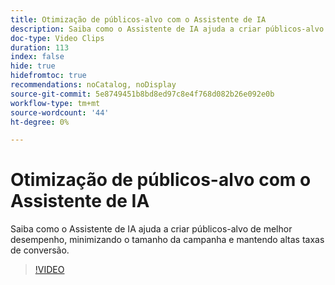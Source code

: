 ```yaml
---
title: Otimização de públicos-alvo com o Assistente de IA
description: Saiba como o Assistente de IA ajuda a criar públicos-alvo de melhor desempenho, minimizando o tamanho da campanha e mantendo altas taxas de conversão.
doc-type: Video Clips
duration: 113
index: false
hide: true
hidefromtoc: true
recommendations: noCatalog, noDisplay
source-git-commit: 5e8749451b8bd8ed97c8e4f768d082b26e092e0b
workflow-type: tm+mt
source-wordcount: '44'
ht-degree: 0%

---
```


# Otimização de públicos-alvo com o Assistente de IA

Saiba como o Assistente de IA ajuda a criar públicos-alvo de melhor desempenho, minimizando o tamanho da campanha e mantendo altas taxas de conversão.

<!--  -->
>[!VIDEO](https://video.tv.adobe.com/v/3459309?learn=on&enablevpops=true)
